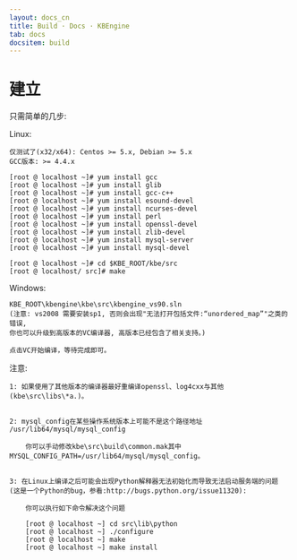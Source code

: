 ```yaml
---
layout: docs_cn
title: Build · Docs · KBEngine
tab: docs
docsitem: build
---
```


建立
==============

只需简单的几步:

Linux:

	仅测试了(x32/x64): Centos >= 5.x, Debian >= 5.x
	GCC版本: >= 4.4.x

	[root @ localhost ~]# yum install gcc  
	[root @ localhost ~]# yum install glib  
	[root @ localhost ~]# yum install gcc-c++  
	[root @ localhost ~]# yum install esound-devel  
	[root @ localhost ~]# yum install ncurses-devel 
	[root @ localhost ~]# yum install perl 
	[root @ localhost ~]# yum install openssl-devel 
	[root @ localhost ~]# yum install zlib-devel 
	[root @ localhost ~]# yum install mysql-server
	[root @ localhost ~]# yum install mysql-devel 

	[root @ localhost ~]# cd $KBE_ROOT/kbe/src
	[root @ localhost/ src]# make

Windows:

	KBE_ROOT\kbengine\kbe\src\kbengine_vs90.sln  
	(注意: vs2008 需要安装sp1, 否则会出现"无法打开包括文件:“unordered_map”"之类的错误,
	你也可以升级到高版本的VC编译器, 高版本已经包含了相关支持。)

	点击VC开始编译，等待完成即可。


注意: 

	1: 如果使用了其他版本的编译器最好重编译openssl、log4cxx与其他(kbe\src\libs\*a.)。


	2: mysql_config在某些操作系统版本上可能不是这个路径地址 /usr/lib64/mysql/mysql_config

		你可以手动修改kbe\src\build\common.mak其中MYSQL_CONFIG_PATH=/usr/lib64/mysql/mysql_config。


	3: 在Linux上编译之后可能会出现Python解释器无法初始化而导致无法启动服务端的问题 (这是一个Python的bug，参看:http://bugs.python.org/issue11320):
		
		你可以执行如下命令解决这个问题

		[root @ localhost ~] cd src\lib\python
		[root @ localhost ~] ./configure
		[root @ localhost ~] make
		[root @ localhost ~] make install

